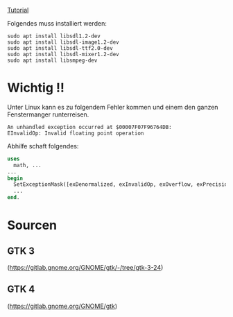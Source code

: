 [Tutorial](https://lazyfoo.net/SDL_tutorials/)

Folgendes muss installiert werden:
```
sudo apt install libsdl1.2-dev 
sudo apt install libsdl-image1.2-dev
sudo apt install libsdl-ttf2.0-dev
sudo apt install libsdl-mixer1.2-dev 
sudo apt install libsmpeg-dev 
```

# Wichtig !!
Unter Linux kann es zu folgendem Fehler kommen und einem den ganzen Fenstermanger runterreisen.

```
An unhandled exception occurred at $00007F07F96764DB:
EInvalidOp: Invalid floating point operation
```
Abhilfe schaft folgendes:
```pascal
uses
  math, ...
...
begin
  SetExceptionMask([exDenormalized, exInvalidOp, exOverflow, exPrecision, exUnderflow, exZeroDivide]);
  ...
end.
```

# Sourcen
## GTK 3
(https://gitlab.gnome.org/GNOME/gtk/-/tree/gtk-3-24)
## GTK 4
(https://gitlab.gnome.org/GNOME/gtk)





 
